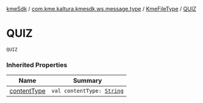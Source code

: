 [kmeSdk](../../index.md) / [com.kme.kaltura.kmesdk.ws.message.type](../index.md) / [KmeFileType](index.md) / [QUIZ](./-q-u-i-z.md)

# QUIZ

`QUIZ`

### Inherited Properties

| Name | Summary |
|---|---|
| [contentType](content-type.md) | `val contentType: `[`String`](https://kotlinlang.org/api/latest/jvm/stdlib/kotlin/-string/index.html) |
